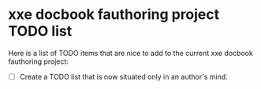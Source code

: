 # xxe docbook fauthoring project TODO list

Here is a list of TODO items that are nice to add to the current xxe docbook fauthoring project:

- [ ] Create a TODO list that is now situated only in an author's mind.